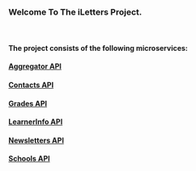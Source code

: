 ### Welcome To The iLetters Project.

<br/>

#### The project consists of the following microservices:

#### [Aggregator API](https://github.com/MlamliLolwane/AggregatorAPI)

#### [Contacts API](https://github.com/MlamliLolwane/ContactsAPI)

#### [Grades API](https://github.com/MlamliLolwane/GradesAPI)

#### [LearnerInfo API](https://github.com/MlamliLolwane/LearnerInfoAPI)

#### [Newsletters API](https://github.com/MlamliLolwane/NewslettersAPI)

#### [Schools API](https://github.com/MlamliLolwane/SchoolsAPI)
